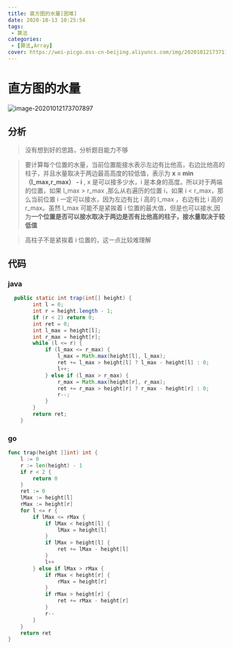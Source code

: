 ```yaml
---
title: 直方图的水量[困难]
date: 2020-10-13 10:25:54
tags: 
 - 算法
categories: 
 - [算法,Array]
cover: https://wei-picgo.oss-cn-beijing.aliyuncs.com/img/20201012173711.png
---
```


# 直方图的水量

![image-20201012173707897](https://wei-picgo.oss-cn-beijing.aliyuncs.com/img/20201012173711.png)

## 分析

> 没有想到好的思路，分析题目能力不够

> 要计算每个位置的水量，当前位置能接水表示左边有比他高，右边比他高的柱子，并且水量取决于两边最高高度的较低值，表示为 **x = min（l_max,r_max） - i** , x 是可以接多少水，i 是本身的高度。所以对于两端的位置，如果 l_max > r_max ,那么从右遍历的位置 i，如果 i < r_max，那么当前位置 i 一定可以接水，因为左边有比 i 高的 l_max ，右边有比 i 高的 r_max。虽然 l_max 可能不是紧挨着 i 位置的最大值，但是也可以接水,因为**一个位置是否可以接水取决于两边是否有比他高的柱子，接水量取决于较低值**

>高柱子不是紧挨着 i 位置的，这一点比较难理解 



## 代码

### java

```java
  public static int trap(int[] height) {
        int l = 0;
        int r = height.length - 1;
        if (r < 2) return 0;
        int ret = 0;
        int l_max = height[l];
        int r_max = height[r];
        while (l <= r) {
            if (l_max <= r_max) {
                l_max = Math.max(height[l], l_max);
                ret += l_max > height[l] ? l_max - height[l] : 0;
                l++;
            } else if (l_max > r_max) {
                r_max = Math.max(height[r], r_max);
                ret += r_max > height[r] ? r_max - height[r] : 0;
                r--;
            }
        }
        return ret;
    }

```

### go

```go
func trap(height []int) int {
	l := 0
	r := len(height) - 1
	if r < 2 {
		return 0
	}
	ret := 0
	lMax := height[l]
	rMax := height[r]
	for l <= r {
		if lMax <= rMax {
			if lMax < height[l] {
				lMax = height[l]
			}
			if lMax > height[l] {
				ret += lMax - height[l]
			}
			l++
		} else if lMax > rMax {
			if rMax < height[r] {
				rMax = height[r]
			}
			if rMax > height[r] {
				ret += rMax - height[r]
			}
			r--
		}
	}
	return ret
}
```

